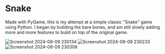 <h1> Snake </h1>
<p> Made with PyGame, this is my attempt at a simple classic "Snake" game using Python. I began by building the bare bones, and am still slowly adding more and more features to build on top of the original game. </p>


![Screenshot 2024-08-09 230134](https://github.com/user-attachments/assets/0663f33a-5395-4172-8f9d-a527e48afe67)
![Screenshot 2024-08-09 230233](https://github.com/user-attachments/assets/41294af2-5eac-4f39-8706-ec2af9e1e36b)
![Screenshot 2024-08-09 230308](https://github.com/user-attachments/assets/488e433a-083d-47cd-996b-f8c78fb2edd1)
